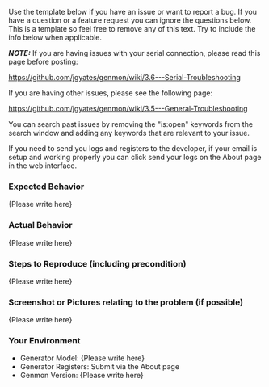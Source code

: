 Use the template below if you have an issue or want to report a bug. If you have a question or a feature request you can ignore the questions below. This is a template so feel free to remove any of this text. Try to include the info below when applicable.

***NOTE:*** If you are having issues with your serial connection, please read this page before posting:

https://github.com/jgyates/genmon/wiki/3.6---Serial-Troubleshooting

If you are having other issues, please see the following page:

https://github.com/jgyates/genmon/wiki/3.5---General-Troubleshooting

You can search past issues by removing the "is:open" keywords from the search window and adding any keywords that are relevant to your issue.

If you need to send you logs and registers to the developer, if your email is setup and working properly you can click send your logs on the About page in the web interface.

### Expected Behavior

{Please write here}

### Actual Behavior

{Please write here}

### Steps to Reproduce (including precondition)

{Please write here}

### Screenshot or Pictures relating to the problem (if possible)

{Please write here}

### Your Environment

- Generator Model: {Please write here}
- Generator Registers: Submit via the About page
- Genmon Version: {Please write here}
